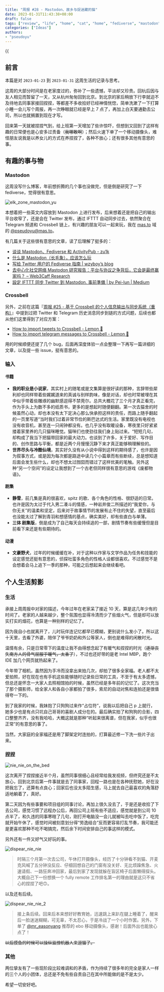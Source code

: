 ```yaml
---
title: "周报 #28 - Mastodon、故乡与捉迷藏的猫"
date: 2023-01-31T11:43:38+08:00
draft: false
tags: ["review", "life", "home", "cat", "home", "fediverse", "mastodon"]
categories: ["Ideas"]
authors:
- "pseudoyu"
---
```


{{<audio src="audios/here_after_us.mp3" caption="《后来的我们 - 五月天》" >}}

## 前言

本篇是对 `2023-01-23` 到 `2023-01-31` 这周生活的记录与思考。

这周的大部分时间是在老家度过的，弥补了一些遗憾，平淡却又珍贵。回杭后因与友人相见而暂留了一天，又从杭州匆匆回到北京。到北京的家后稍放下行李就迫不及待地去同事家接回捏捏，等都差不多收拾好已经神情恍惚，简单洗漱了一下打算小睡一会儿写个周报，再一次睁眼就已经是早上 7 点了，再加上白天要通勤去公司，所以也就搁置到现在才写。

回来第一天就被捏捏气到，给上班第一天增加了些许惊吓，但想到又回到了这样有趣的日常便也是心安多过责备（~~我哪敢啊~~）；然后火速下单了一个移动摄像头，难怪朋友说我是以养女儿的方式在养捏捏了，各种不放心；还有很多其他有意思的事。

## 有趣的事与物

### Mastodon

这周没写什么博客，年前想折腾的几个事也没做完，但是倒是研究了一下 fediverse，觉得很有意思。

![elk_zone_mastodon_yu](https://image.pseudoyu.com/images/elk_zone_mastodon_yu.png)

本想着把一些英文内容放到 Mastodon 上进行发布，后来想着还是把自己的输出平台收窄了，还是会在 Twitter 发布，通过 IFTTT 自动同步过去，依然聚合在 Telegram 频道和 Crossbell 链上，有兴趣的朋友可以一起来玩，我在 [mas.to](https://mas.to/) 域的 [@pseudoyu@mas.to](https://mas.to/@pseudoyu)。

有几篇关于这些很有意思的文章，读了后理解了挺多的：

- [谈谈 Mastodon、Fediverse 和 ActivityPub - zu1k](https://zu1k.com/posts/tutorials/p2p/fediverse/)
- [什么是 Mastodon（长毛象），应该怎么玩](https://limboy.me/posts/mastodon/)
- [写给 Twitter 用户的 Fediverse 指南 | wzyboy’s blog](https://wzyboy.im/post/1513.html)
- [去中心化社交网络 Mastodon 研究报告：平台与协议之争背后，它会是最终赢家吗？ – Web3Caff Research](https://research.web3caff.com/zh/archives/6024)
- [設定 IFTTT 同步 Twitter 到 Mastodon. 事前準備 | by Pei-lun | Medium](https://medium.com/@PeiLun/%E8%A8%AD%E5%AE%9A-ifttt-%E5%90%8C%E6%AD%A5-twitter-%E5%88%B0-mastodon-1010ee3798bb)

### Crossbell

另外，之前在这篇『[周报 #25 - 基于 Crossbell 的个人信息输出与同步系统（重构）](https://www.pseudoyu.com/zh/2023/01/09/weekly_review_20230109/)』中提到过把 Twitter 和 Telegram 历史消息同步到链的方式问题，后续也都从他们这里得到了对应方案：

- [How to import tweets to Crossbell - Lemon 🍋](https://lc499.xlog.app/twitter-to-crossbell)
- [How to import telegram messages to Crossbell - Lemon 🍋](https://lc499.xlog.app/telegram-to-crossbell)

用的时候顺便还提了几个 bug，后面再深度体验一点会整理一下再写一篇详细的文章，以及提一些 issue，挺有意思的。

### 输入

#### 书籍

- **我的职业是小说家**，其实村上的随笔或是文集算是很好读的那种，言辞带些犀利却也同样带着些娓娓道来的真诚与别样韵味，像是对话，却也时常被埋在其中似乎带着些雕琢的幽默感逗得不禁莞尔。总共大概花了三个月才真正看完，作为手头上为数不多的纸质书，更多的是想起时随便翻翻。第一次去猫舍的时候虽然心动，却也本没有太下定决心那么快承担这样的责任，而路上随手翻起的一页里写道“当时我们过着非常节俭的斯巴达式的生活。家里既没有电视也没有收音机，甚至连一只闹钟都没有。也几乎没有取暖设备，寒夜里只好紧紧搂着家里养的几只猫咪睡觉。猫咪们也使劲往我们身上贴过来。“短短几句，却构成了我当下把猫带回家的最大动力。也谈到了许多，关于爱好、写作目的、创作思路与平衡，都是近两个月慢慢沉静下来才真正能够稍理解些的。
- **世界尽头与冷酷仙境**，其实好久没有从小说中得到这样的期待感了，也许是因为叙事方式，或是因为每次都是路途中读几个小篇章而有些断续，总是想知道后面会发生些什么，却也不想太过囫囵而错过了这样优美的笔触。另外这种“另一个空间”的设定让我想到了一个古老但同样很有意思的游戏《废都物语》。

#### 剧集

- **静雪**，前几集是真的很喜欢，spitz 的歌、各个角色的性格、很舒适的日常。也许是因为太过于代入男二凑斗的情感，一种岩井俊二所描述的“我爱你，与你无关”的温柔和坚定，后来对于故事情节的发展有止不住的失望，直至最后也没能太过了解到青羽和想感情的基点，确实美好，却有些直白与单薄。
- **三体 剧集版**，倒是成为了自己每天会持续追的一部，剧情节奏有些缓慢但是目前看下来还是有些期待的。

#### 动漫

- **文豪野犬**，过年的时候缓缓在补，对于这种以作家与文学作品为任务和技能的设定感觉还挺有意思的，侦探社蛮多角色的性格人设都很喜欢。不过感觉不是会想着会马上追下一季的那种，可能之后想起来会继续看吧。

## 个人生活剪影

### 生活

承接上周周报中对家的描述，今年过年在老家呆了接近 10 天，算是这几年少有的时间了。老家的人越来越少，整个氛围也显得冷清而少了些烟火气，但是却可以放实打实的烟花，也算是一种别样的记忆了。

因为我自小也就离开了，儿时玩伴连记忆都早已模糊，更别说什么发小了。所以这十天里，去看了外婆，陪伴了爷爷奶奶和外公等家人，倒也是难得的闲散时光。

温情有余，只是日常零下的温度让我不由得想念起了有暖气和捏捏的时光（~~逐渐丧失南方人的骨气屈服于暖气，太香了~~），不过也还好带的是老 Intel MBP，跑个 IDE 加几个网页就热起来了。

今年带了相机，虽然因为手冷而没拿出来拍几次，却拍了很多全家福。老人都不太爱拍照，好在现在也有手机这些能够随时记录些日常的工具，不至于有太多遗憾，但总还是怀念一大家人去照相馆拍的时候，虽然已经是多年前的记忆了。这次充当了那个摄影师，给全家人和各自小家都拍了很多，索尼的自动对焦和连拍还是很值得夸一下的。

到了我家的时候，我妹抱了只狗狗过来作“占位符”，说我以后把自己 p 上就行，她多少也是有点只坑自己哥哥的喜剧人成分在的。最后确实拍了和狗狗的合影，四口整整齐齐，没有我哈哈，大概这就是那种“听起来很离谱，但在我家，似乎也很正常”的有意思的事了。

当然，大家庭的全家福还是用了脚架定时连拍的，打算最近修一下洗一些片子出来。

### 捏捏

![nie_nie_on_the_bed](https://image.pseudoyu.com/images/nie_nie_on_the_bed.jpg)

这次离开了捏捏接近半个月，虽然同事很细心且经常给我发视频，但终究还是不太放心，回到北京后第一件事就是去了同事家，回程一路也是在各种抚慰她，好在没把我忘了，还算有点良心；回家后也没太多陌生感，马上就去自己最喜欢的角落舒适地躺着了，真好。

第二天因为有些事要和项目组的同事讨论，再加上很久没去了，于是还是收拾了下去公司，感觉习惯了远程办公后，再回公司上班有些不适应，感觉就是到公司 10 点半了，和久违的同事寒暄了几句，刚打开电脑没一会儿就被叫去吃中饭了，吃完就开始午休了，感觉时间被刻意划分得“劳逸结合”反而更容易打乱节奏，我可能还是更喜欢那种不吃不喝搞完，然后余下时间安排自己的事这样的模式。

另外还有一件又好气又好玩的事。

![dispear_nie_nie](https://image.pseudoyu.com/images/dispear_nie_nie.png)

> 时隔三个月第一次去公司，午休打开摄像头，经历了十分钟看不到猫、开麦克风喊了五分钟没反应、仔细回想自己的门窗有没关好、无比烦躁焦急、火速请假、一路狂奔冲回家，最后到家了发现就躲在盲区椅子后面懒得探头。大概自己下一份想换一个 fully remote 工作排名第一的理由就是这只不省心的捏捏了吧🙃。

以及还有后续。

![dispear_nie_nie_2](https://image.pseudoyu.com/images/dispear_nie_nie_2.png)

> 接上条后续。回来后本来想好好教育她，迅速跳上来趴在腿上睡着了，醒来后一脸迷迷糊糊，可无辜，不太忍心，于是冷战了一个小时作罢。另外，下单了 [@mr_easonyang](https://twitter.com/mr_easonyang) 推荐的 ebo 移动摄像头，感谢！后面外出也能放心点了！

~~以后摸鱼的时候可以操纵监控机器人来逗猫了。~~

### 其他

两位挚友有了一些现阶段比较难调和的矛盾，作为持续了很多年的完全是家人一样的三个人的小团体，总还是不免有些自责自己在其中所能做的是不是太少。

希望一切安好吧。
